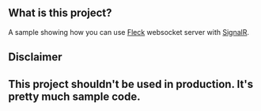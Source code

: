 ## What is this project?
A sample showing how you can use [Fleck](https://github.com/statianzo/Fleck) websocket server with [SignalR](https://github.com/SignalR/SignalR).

## Disclaimer
## This project shouldn't be used in production. It's pretty much sample code.
